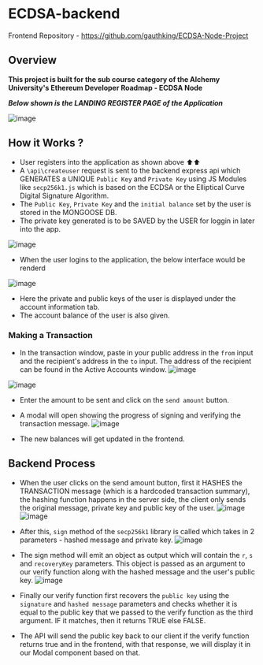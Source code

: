 # ECDSA-backend

Frontend Repository - https://github.com/gauthking/ECDSA-Node-Project

## Overview

**This project is built for the sub course category of the Alchemy University's Ethereum Developer Roadmap - ECDSA Node**

***Below shown is the LANDING REGISTER PAGE of the Application***

![image](https://github.com/gauthking/ECDSA-backend/assets/90638995/ff9a9940-2c43-4a7a-84a0-fe78377fff3d)

## How it Works ?

- User registers into the application as shown above ⬆️⬆️
- A `\api\createuser` request is sent to the backend express api which GENERATES a UNIQUE `Public Key` and `Private Key` using JS Modules like `secp256k1.js` which is based on the ECDSA or the Elliptical Curve Digital Signature Algorithm.
- The `Public Key`, `Private Key` and the `initial balance` set by the user is stored in the MONGOOSE DB.
- The private key generated is to be SAVED by the USER for loggin in later into the app.

![image](https://github.com/gauthking/ECDSA-backend/assets/90638995/dce72206-f251-45a4-8392-d37ff575bbba)

- When the user logins to the application, the below interface would be renderd

![image](https://github.com/gauthking/ECDSA-backend/assets/90638995/fbc49c7c-90ff-46db-bd28-725fe0092455)

- Here the private and public keys of the user is displayed under the account information tab.
- The account balance of the user is also given.

### Making a Transaction

- In the transaction window, paste in your public address in the `from` input and the recipient's address in the `to` input. The address of the recipient can be found in the Active Accounts window.
![image](https://github.com/gauthking/ECDSA-backend/assets/90638995/2b29a530-94e1-4c98-8900-88ff62f71c26)

![image](https://github.com/gauthking/ECDSA-backend/assets/90638995/3ab27ce5-10fb-4ae4-9866-5d3c18189dca)
- Enter the amount to be sent and click on the `send amount` button.
- A modal will open showing the progress of signing and verifying the transaction message. 
![image](https://github.com/gauthking/ECDSA-backend/assets/90638995/da2d5680-67eb-4411-ac44-df51e7b56ba1)

- The new balances will get updated in the frontend. 

## Backend Process
- When the user clicks on the send amount button, first it HASHES the TRANSACTION message (which is a hardcoded transaction summary), the hashing function happens in the server side, the client only sends the original message, private key and public key of the user.
![image](https://github.com/gauthking/ECDSA-backend/assets/90638995/f070fe86-027f-4c75-bf14-5cd58bc4133c)
![image](https://github.com/gauthking/ECDSA-backend/assets/90638995/485f175a-4110-44a2-8e57-c05d5bbd2e31)

- After this, `sign` method of the `secp256k1` library is called which takes in 2 parameters - hashed message and private key. 
![image](https://github.com/gauthking/ECDSA-backend/assets/90638995/53f31421-15b0-485c-bbd6-c639300e87bc)

- The sign method will emit an object as output which will contain the `r`, `s` and `recoveryKey` parameters. This object is passed as an argument to our verify function along with the hashed message and the user's public key.
![image](https://github.com/gauthking/ECDSA-backend/assets/90638995/9b2809ce-46a9-4510-9bbd-38867d4b97c2)

 - Finally our verify function first recovers the `public key` using the `signature` and `hashed message` parameters and checks whether it is equal to the public key that we passed to the verify function as the third argument. IF it matches, then it returns TRUE else FALSE. 
 -  The API will send the public key back to our client if the verify function returns true and in the frontend, with that response, we will display it in our Modal component based on that. 


